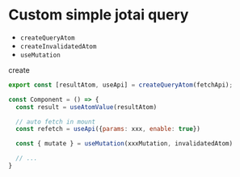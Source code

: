 # Custom simple jotai query

- `createQueryAtom`
- `createInvalidatedAtom`
- `useMutation`

create

```typescript
export const [resultAtom, useApi] = createQueryAtom(fetchApi);
```

```jsx
const Component = () => {
  const result = useAtomValue(resultAtom)

  // auto fetch in mount
  const refetch = useApi({params: xxx, enable: true})

  const { mutate } = useMutation(xxxMutation, invalidatedAtom)

  // ...
}
```